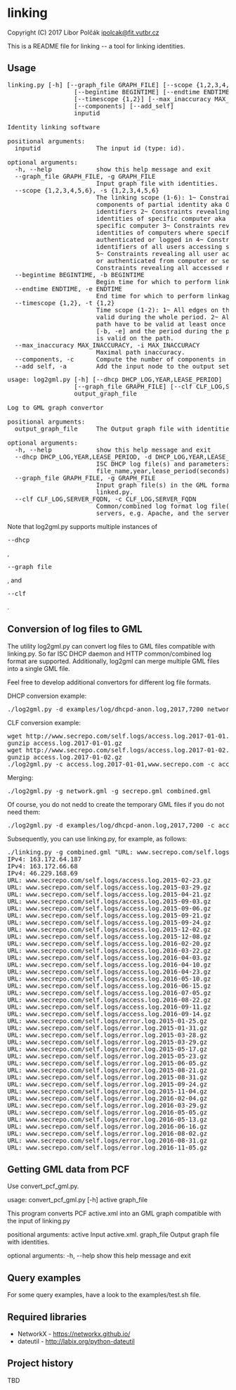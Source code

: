 # linking

Copyright (C) 2017 Libor Polčák <ipolcak@fit.vutbr.cz>

This is a README file for linking -- a tool for linking identities.

Usage
-----

<pre>
linking.py [-h] [--graph_file GRAPH_FILE] [--scope {1,2,3,4,5,6}]
                  [--begintime BEGINTIME] [--endtime ENDTIME]
                  [--timescope {1,2}] [--max_inaccuracy MAX_INACCURACY]
                  [--components] [--add_self]
                  inputid

Identity linking software

positional arguments:
  inputid               The input id (type: id).

optional arguments:
  -h, --help            show this help message and exit
  --graph_file GRAPH_FILE, -g GRAPH_FILE
                        Input graph file with identities.
  --scope {1,2,3,4,5,6}, -s {1,2,3,4,5,6}
                        The linking scope (1-6): 1~ Constraints revealing
                        components of partial identity aka Other corresponding
                        identifiers 2~ Constraints revealing partial
                        identities of specific computer aka Identifiers of a
                        specific computer 3~ Constraints revealing partial
                        identities of computers where specific user
                        authenticated or logged in 4~ Constraints revealing
                        identifiers of all users accessing specific resource
                        5~ Constraints revealing all user accounts logged in
                        or authenticated from computer or set of computers 6~
                        Constraints revealing all accessed resources
  --begintime BEGINTIME, -b BEGINTIME
                        Begin time for which to perform linkage (local TZ).
  --endtime ENDTIME, -e ENDTIME
                        End time for which to perform linkage (local TZ).
  --timescope {1,2}, -t {1,2}
                        Time scope (1-2): 1~ All edges on the path have to be
                        valid during the whole period. 2~ All edges on the
                        path have to be valid at least once during the period
                        [-b, -e] and the period during the previous identifier
                        is valid on the path.
  --max_inaccuracy MAX_INACCURACY, -i MAX_INACCURACY
                        Maximal path inaccuracy.
  --components, -c      Compute the number of components in the graph.
  --add_self, -a        Add the input node to the output set
</pre>

<pre>
usage: log2gml.py [-h] [--dhcp DHCP_LOG,YEAR,LEASE_PERIOD]
                  [--graph_file GRAPH_FILE] [--clf CLF_LOG,SERVER_FQDN]
                  output_graph_file

Log to GML graph convertor

positional arguments:
  output_graph_file     The Output graph file with identities.

optional arguments:
  -h, --help            show this help message and exit
  --dhcp DHCP_LOG,YEAR,LEASE_PERIOD, -d DHCP_LOG,YEAR,LEASE_PERIOD
                        ISC DHCP log file(s) and parameters:
                        file_name,year,lease_period(seconds).
  --graph_file GRAPH_FILE, -g GRAPH_FILE
                        Input graph file(s) in the GML format used by
                        linked.py.
  --clf CLF_LOG,SERVER_FQDN, -c CLF_LOG,SERVER_FQDN
                        Common/combined log format log file(s) used by HTTP(s)
                        servers, e.g. Apache, and the server FQDN.
</pre>

Note that log2gml.py supports multiple instances of <pre>--dhcp</pre>,
<pre>--graph_file</pre>, and <pre>--clf</pre>.

Conversion of log files to GML
------------------------------

The utility log2gml.py can convert log files to GML files compatible with
linking.py. So far ISC DHCP daemon and HTTP common/combined log format are
supported. Additionally, log2gml can merge multiple GML files into a single
GML file.

Feel free to develop additional convertors for different log file formats.

DHCP conversion example:

<pre>
./log2gml.py -d examples/log/dhcpd-anon.log,2017,7200 network.gml
</pre>

CLF conversion example:

<pre>
wget http://www.secrepo.com/self.logs/access.log.2017-01-01.gz
gunzip access.log.2017-01-01.gz
wget http://www.secrepo.com/self.logs/access.log.2017-01-02.gz
gunzip access.log.2017-01-02.gz
./log2gml.py -c access.log.2017-01-01,www.secrepo.com -c access.log.2017-01-02,www.secrepo.com secrepo.gml
</pre>

Merging:

<pre>
./log2gml.py -g network.gml -g secrepo.gml combined.gml
</pre>

Of course, you do not nedd to create the temporary GML files if you do not need them:

<pre>
./log2gml.py -d examples/log/dhcpd-anon.log,2017,7200 -c access.log.2017-01-01,www.secrepo.com -c access.log.2017-01-02,www.secrepo.com combined.gml
</pre>

Subsequently, you can use linking.py, for example, as follows:

<pre>
./linking.py -g combined.gml "URL: www.secrepo.com/self.logs/access.log.2015-02-13.gz"
IPv4: 163.172.64.187
IPv4: 163.172.66.68
IPv4: 46.229.168.69
URL: www.secrepo.com/self.logs/access.log.2015-02-23.gz
URL: www.secrepo.com/self.logs/access.log.2015-03-29.gz
URL: www.secrepo.com/self.logs/access.log.2015-04-21.gz
URL: www.secrepo.com/self.logs/access.log.2015-09-03.gz
URL: www.secrepo.com/self.logs/access.log.2015-09-06.gz
URL: www.secrepo.com/self.logs/access.log.2015-09-21.gz
URL: www.secrepo.com/self.logs/access.log.2015-09-24.gz
URL: www.secrepo.com/self.logs/access.log.2015-12-02.gz
URL: www.secrepo.com/self.logs/access.log.2015-12-08.gz
URL: www.secrepo.com/self.logs/access.log.2016-02-20.gz
URL: www.secrepo.com/self.logs/access.log.2016-03-22.gz
URL: www.secrepo.com/self.logs/access.log.2016-04-03.gz
URL: www.secrepo.com/self.logs/access.log.2016-04-10.gz
URL: www.secrepo.com/self.logs/access.log.2016-04-23.gz
URL: www.secrepo.com/self.logs/access.log.2016-05-10.gz
URL: www.secrepo.com/self.logs/access.log.2016-06-15.gz
URL: www.secrepo.com/self.logs/access.log.2016-07-05.gz
URL: www.secrepo.com/self.logs/access.log.2016-08-22.gz
URL: www.secrepo.com/self.logs/access.log.2016-09-11.gz
URL: www.secrepo.com/self.logs/access.log.2016-09-14.gz
URL: www.secrepo.com/self.logs/error.log.2015-01-25.gz
URL: www.secrepo.com/self.logs/error.log.2015-01-31.gz
URL: www.secrepo.com/self.logs/error.log.2015-03-28.gz
URL: www.secrepo.com/self.logs/error.log.2015-03-29.gz
URL: www.secrepo.com/self.logs/error.log.2015-05-17.gz
URL: www.secrepo.com/self.logs/error.log.2015-05-23.gz
URL: www.secrepo.com/self.logs/error.log.2015-06-05.gz
URL: www.secrepo.com/self.logs/error.log.2015-08-21.gz
URL: www.secrepo.com/self.logs/error.log.2015-08-31.gz
URL: www.secrepo.com/self.logs/error.log.2015-09-24.gz
URL: www.secrepo.com/self.logs/error.log.2015-11-04.gz
URL: www.secrepo.com/self.logs/error.log.2016-02-04.gz
URL: www.secrepo.com/self.logs/error.log.2016-03-29.gz
URL: www.secrepo.com/self.logs/error.log.2016-05-05.gz
URL: www.secrepo.com/self.logs/error.log.2016-05-13.gz
URL: www.secrepo.com/self.logs/error.log.2016-06-16.gz
URL: www.secrepo.com/self.logs/error.log.2016-08-02.gz
URL: www.secrepo.com/self.logs/error.log.2016-08-31.gz
URL: www.secrepo.com/self.logs/error.log.2016-11-05.gz
</pre>


Getting GML data from PCF
-------------------------

Use convert_pcf_gml.py.

usage: convert_pcf_gml.py [-h] active graph_file

This program converts PCF active.xml into an GML graph compatible with the
input of linking.py

positional arguments:
  active      Input active.xml.
  graph_file  Output graph file with identities.

optional arguments:
  -h, --help  show this help message and exit



Query examples
--------------

For some query examples, have a look to the examples/test.sh file.


Required libraries
------------------

 * NetworkX - https://networkx.github.io/
 * dateutil - http://labix.org/python-dateutil


Project history
---------------

TBD
